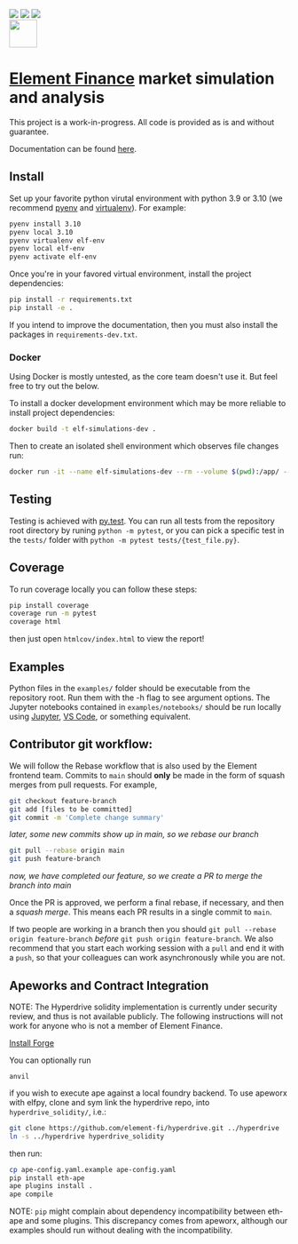 <div>
  <div>
    <a hre="https://codecov.io/gh/element-fi/elf-simulations">
      <img src="https://codecov.io/gh/element-fi/elf-simulations/branch/main/graph/badge.svg?token=1S60MD42ZP"/>
    </a>
    <a hre="https://github.com/psf/black">
      <img src="https://img.shields.io/badge/code%20style-black-000000.svg"/>
    </a>
    <a hre="https://docs.pytest.org/en/latest/contents.html">
      <img src="https://img.shields.io/badge/testing-pytest-blue.svg"/>
    </a>
  </div>
  <img height="50px" src="https://codecov.io/gh/element-fi/elf-simulations/branch/main/graphs/sunburst.svg?token=1S60MD42ZP">
</div>

# [Element Finance](https://element.fi) market simulation and analysis

This project is a work-in-progress. All code is provided as is and without guarantee.

Documentation can be found [here](https://elfpy.element.fi).

## Install

Set up your favorite python virutal environment with python 3.9 or 3.10 (we recommend [pyenv](https://github.com/pyenv/pyenv#how-it-works) and [virtualenv](https://github.com/pyenv/pyenv-virtualenv)). For example:

```bash
pyenv install 3.10
pyenv local 3.10
pyenv virtualenv elf-env
pyenv local elf-env
pyenv activate elf-env
```

Once you're in your favored virtual environment, install the project dependencies:

```bash
pip install -r requirements.txt
pip install -e .
```

If you intend to improve the documentation, then you must also install the packages in `requirements-dev.txt`.

### Docker

Using Docker is mostly untested, as the core team doesn't use it. But feel free to try out the below.

To install a docker development environment which may be more reliable to install project dependencies:

```bash
docker build -t elf-simulations-dev .
```

Then to create an isolated shell environment which observes file changes run:

```bash
docker run -it --name elf-simulations-dev --rm --volume $(pwd):/app/ --net=host elf-simulations-dev:latest bash
```

## Testing

Testing is achieved with [py.test](https://docs.pytest.org/en/latest/contents.html). You can run all tests from the repository root directory by runing `python -m pytest`, or you can pick a specific test in the `tests/` folder with `python -m pytest tests/{test_file.py}`.

## Coverage

To run coverage locally you can follow these steps:

```bash
pip install coverage
coverage run -m pytest
coverage html
```

then just open `htmlcov/index.html` to view the report!

## Examples

Python files in the `examples/` folder should be executable from the repository root. Run them with the -h flag to see argument options. The Jupyter notebooks contained in `examples/notebooks/` should be run locally using [Jupyter](https://jupyter.org/install), [VS Code](https://code.visualstudio.com/docs/datascience/jupyter-notebooks), or something equivalent.

## Contributor git workflow:

We will follow the Rebase workflow that is also used by the Element frontend team.
Commits to `main` should **only** be made in the form of squash merges from pull requests.
For example,

```bash
git checkout feature-branch
git add [files to be committed]
git commit -m 'Complete change summary'
```

_later, some new commits show up in main, so we rebase our branch_

```bash
git pull --rebase origin main
git push feature-branch
```

_now, we have completed our feature, so we create a PR to merge the branch into main_

Once the PR is approved, we perform a final rebase, if necessary, and then a _squash merge_. This means each PR results in a single commit to `main`.

If two people are working in a branch then you should `git pull --rebase origin feature-branch` _before_ `git push origin feature-branch`. We also recommend that you start each working session with a `pull` and end it with a `push`, so that your colleagues can work asynchronously while you are not.

## Apeworks and Contract Integration

NOTE: The Hyperdrive solidity implementation is currently under security review, and thus is not available publicly.
The following instructions will not work for anyone who is not a member of Element Finance.

[Install Forge](https://github.com/foundry-rs/foundry#installatio://github.com/foundry-rs/foundry#installation)

You can optionally run

```
anvil
```

if you wish to execute ape against a local foundry backend. To use apeworx with elfpy, clone and sym link the hyperdrive repo, into `hyperdrive_solidity/`, i.e.:

```bash
git clone https://github.com/element-fi/hyperdrive.git ../hyperdrive
ln -s ../hyperdrive hyperdrive_solidity
```

then run:

```bash
cp ape-config.yaml.example ape-config.yaml
pip install eth-ape
ape plugins install .
ape compile
```

NOTE: `pip` might complain about dependency incompatibility between eth-ape and some plugins. This discrepancy comes from apeworx, although our examples should run without dealing with the incompatibility.
